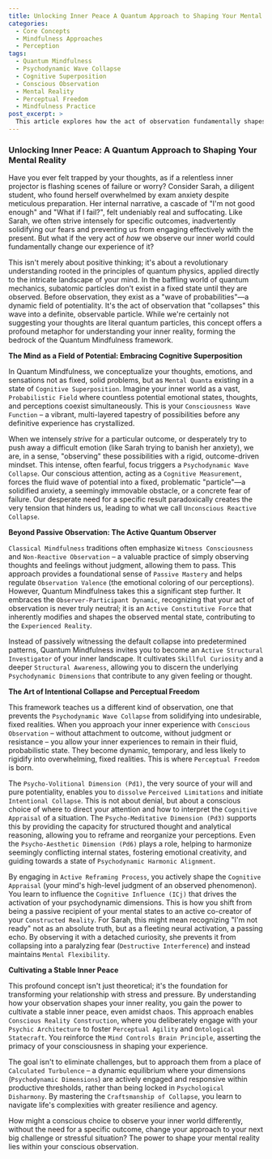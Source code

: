 ```yaml
---
title: Unlocking Inner Peace A Quantum Approach to Shaping Your Mental Reality
categories:
  - Core Concepts
  - Mindfulness Approaches
  - Perception
tags:
  - Quantum Mindfulness
  - Psychodynamic Wave Collapse
  - Cognitive Superposition
  - Conscious Observation
  - Mental Reality
  - Perceptual Freedom
  - Mindfulness Practice
post_excerpt: >
  This article explores how the act of observation fundamentally shapes our inner reality, drawing a powerful analogy from quantum physics. It introduces Quantum Mindfulness as a framework for engaging with thoughts and emotions as fluid potentials rather than fixed problems. By cultivating skillful, non-judgmental observation, individuals can prevent the "collapse" of mental states into rigid, undesirable experiences, fostering greater inner peace and perceptual freedom.
---
```

### Unlocking Inner Peace: A Quantum Approach to Shaping Your Mental Reality

Have you ever felt trapped by your thoughts, as if a relentless inner projector is flashing scenes of failure or worry? Consider Sarah, a diligent student, who found herself overwhelmed by exam anxiety despite meticulous preparation. Her internal narrative, a cascade of "I'm not good enough" and "What if I fail?", felt undeniably real and suffocating. Like Sarah, we often strive intensely for specific outcomes, inadvertently solidifying our fears and preventing us from engaging effectively with the present. But what if the very act of *how* we observe our inner world could fundamentally change our experience of it?

This isn't merely about positive thinking; it's about a revolutionary understanding rooted in the principles of quantum physics, applied directly to the intricate landscape of your mind. In the baffling world of quantum mechanics, subatomic particles don't exist in a fixed state until they are observed. Before observation, they exist as a "wave of probabilities"—a dynamic field of potentiality. It's the act of observation that "collapses" this wave into a definite, observable particle. While we're certainly not suggesting your thoughts are literal quantum particles, this concept offers a profound metaphor for understanding your inner reality, forming the bedrock of the Quantum Mindfulness framework.

**The Mind as a Field of Potential: Embracing Cognitive Superposition**

In Quantum Mindfulness, we conceptualize your thoughts, emotions, and sensations not as fixed, solid problems, but as `Mental Quanta` existing in a state of `Cognitive Superposition`. Imagine your inner world as a vast, `Probabilistic Field` where countless potential emotional states, thoughts, and perceptions coexist simultaneously. This is your `Consciousness Wave Function` – a vibrant, multi-layered tapestry of possibilities before any definitive experience has crystallized.

When we intensely *strive* for a particular outcome, or desperately try to push away a difficult emotion (like Sarah trying to banish her anxiety), we are, in a sense, "observing" these possibilities with a rigid, outcome-driven mindset. This intense, often fearful, focus triggers a `Psychodynamic Wave Collapse`. Our conscious attention, acting as a `Cognitive Measurement`, forces the fluid wave of potential into a fixed, problematic "particle"—a solidified anxiety, a seemingly immovable obstacle, or a concrete fear of failure. Our desperate need for a specific result paradoxically creates the very tension that hinders us, leading to what we call `Unconscious Reactive Collapse`.

**Beyond Passive Observation: The Active Quantum Observer**

`Classical Mindfulness` traditions often emphasize `Witness Consciousness` and `Non-Reactive Observation` – a valuable practice of simply observing thoughts and feelings without judgment, allowing them to pass. This approach provides a foundational sense of `Passive Mastery` and helps regulate `Observation Valence` (the emotional coloring of our perceptions). However, Quantum Mindfulness takes this a significant step further. It embraces the `Observer-Participant Dynamic`, recognizing that your act of observation is never truly neutral; it is an `Active Constitutive Force` that inherently modifies and shapes the observed mental state, contributing to the `Experienced Reality`.

Instead of passively witnessing the default collapse into predetermined patterns, Quantum Mindfulness invites you to become an `Active Structural Investigator` of your inner landscape. It cultivates `Skillful Curiosity` and a deeper `Structural Awareness`, allowing you to discern the underlying `Psychodynamic Dimensions` that contribute to any given feeling or thought.

**The Art of Intentional Collapse and Perceptual Freedom**

This framework teaches us a different kind of observation, one that prevents the `Psychodynamic Wave Collapse` from solidifying into undesirable, fixed realities. When you approach your inner experience with `Conscious Observation` – without attachment to outcome, without judgment or resistance – you allow your inner experiences to remain in their fluid, probabilistic state. They become dynamic, temporary, and less likely to rigidify into overwhelming, fixed realities. This is where `Perceptual Freedom` is born.

The `Psycho-Volitional Dimension (Pd1)`, the very source of your will and pure potentiality, enables you to `dissolve` `Perceived Limitations` and initiate `Intentional Collapse`. This is not about denial, but about a conscious choice of where to direct your attention and how to interpret the `Cognitive Appraisal` of a situation. The `Psycho-Meditative Dimension (Pd3)` supports this by providing the capacity for structured thought and analytical reasoning, allowing you to reframe and reorganize your perceptions. Even the `Psycho-Aesthetic Dimension (Pd6)` plays a role, helping to harmonize seemingly conflicting internal states, fostering emotional creativity, and guiding towards a state of `Psychodynamic Harmonic Alignment`.

By engaging in `Active Reframing Process`, you actively shape the `Cognitive Appraisal` (your mind's high-level judgment of an observed phenomenon). You learn to influence the `Cognitive Influence (ICj)` that drives the activation of your psychodynamic dimensions. This is how you shift from being a passive recipient of your mental states to an active co-creator of your `Constructed Reality`. For Sarah, this might mean recognizing "I'm not ready" not as an absolute truth, but as a fleeting neural activation, a passing echo. By observing it with a detached curiosity, she prevents it from collapsing into a paralyzing fear (`Destructive Interference`) and instead maintains `Mental Flexibility`.

**Cultivating a Stable Inner Peace**

This profound concept isn't just theoretical; it's the foundation for transforming your relationship with stress and pressure. By understanding how your observation shapes your inner reality, you gain the power to cultivate a stable inner peace, even amidst chaos. This approach enables `Conscious Reality Construction`, where you deliberately engage with your `Psychic Architecture` to foster `Perceptual Agility` and `Ontological Statecraft`. You reinforce the `Mind Controls Brain Principle`, asserting the primacy of your consciousness in shaping your experience.

The goal isn't to eliminate challenges, but to approach them from a place of `Calculated Turbulence` – a dynamic equilibrium where your dimensions (`Psychodynamic Dimensions`) are actively engaged and responsive within productive thresholds, rather than being locked in `Psychological Disharmony`. By mastering the `Craftsmanship of Collapse`, you learn to navigate life's complexities with greater resilience and agency.

How might a conscious choice to observe your inner world differently, without the need for a specific outcome, change your approach to your next big challenge or stressful situation? The power to shape your mental reality lies within your conscious observation.